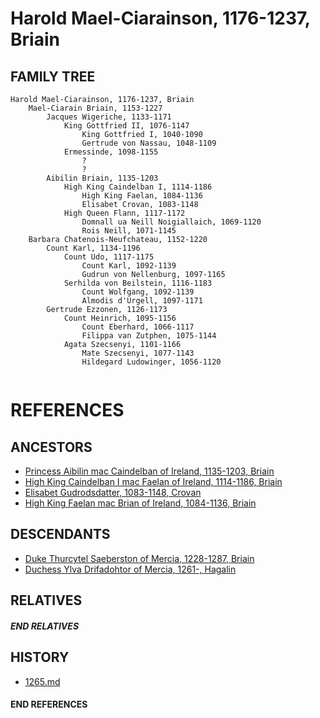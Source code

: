 # Harold Mael-Ciarainson, 1176-1237, Briain

## FAMILY TREE

```
Harold Mael-Ciarainson, 1176-1237, Briain 
    Mael-Ciarain Briain, 1153-1227
        Jacques Wigeriche, 1133-1171
            King Gottfried II, 1076-1147
                King Gottfried I, 1040-1090
                Gertrude von Nassau, 1048-1109
            Ermessinde, 1098-1155
                ?
                ?
        Aibilin Briain, 1135-1203
            High King Caindelban I, 1114-1186
                High King Faelan, 1084-1136
                Elisabet Crovan, 1083-1148
            High Queen Flann, 1117-1172
                Domnall ua Neill Noigiallaich, 1069-1120
                Rois Neill, 1071-1145
    Barbara Chatenois-Neufchateau, 1152-1220
        Count Karl, 1134-1196
            Count Udo, 1117-1175
                Count Karl, 1092-1139
                Gudrun von Nellenburg, 1097-1165
            Serhilda von Beilstein, 1116-1183
                Count Wolfgang, 1092-1139
                Almodis d'Urgell, 1097-1171
        Gertrude Ezzonen, 1126-1173
            Count Heinrich, 1095-1156
                Count Eberhard, 1066-1117
                Filippa van Zutphen, 1075-1144
            Agata Szecsenyi, 1101-1166
                Mate Szecsenyi, 1077-1143
                Hildegard Ludowinger, 1056-1120
            
```


# REFERENCES

## ANCESTORS
* [Princess Aibilin mac Caindelban of Ireland, 1135-1203, Briain](aibilin_mac_caindelban_1135.md)
* [High King Caindelban I mac Faelan of Ireland, 1114-1186, Briain](caindelban_i_mac_faelan_1114.md)
* [Elisabet Gudrodsdatter, 1083-1148, Crovan](elisabet_gudrodsdatter_1083.md)
* [High King Faelan mac Brian of Ireland, 1084-1136, Briain](faelan_mac_brian_1084.md)

## DESCENDANTS
* [Duke Thurcytel Saeberston of Mercia, 1228-1287, Briain](thurcytel_saebertson_1228.md)
* [Duchess Ylva Drifadohtor of Mercia, 1261-, Hagalin](ylva_drifadohtor_1261.md)

## RELATIVES

##### END RELATIVES 
## HISTORY
* [1265.md](../h/1265.md)

#### END REFERENCES
